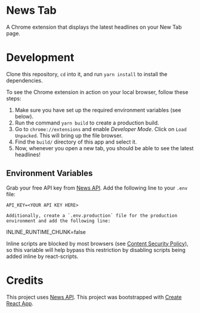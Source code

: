 # News Tab

A Chrome extension that displays the latest headlines on your New Tab page.

# Development

Clone this repository, `cd` into it, and run `yarn install` to install the dependencies.

To see the Chrome extension in action on your local browser, follow these steps:
1. Make sure you have set up the required environment variables (see below).
2. Run the command `yarn build` to create a production build.
3. Go to `chrome://extensions` and enable _Developer Mode_. Click on `Load Unpacked`. This will bring up the file browser.
4. Find the `build/` directory of this app and select it.
5. Now, whenever you open a new tab, you should be able to see the latest headlines!

## Environment Variables

Grab your free API key from [News API](https://newsapi.org). Add the following line to your `.env` file:

```
API_KEY=<YOUR API KEY HERE>

Additionally, create a `.env.production` file for the production environment and add the following line:

```
INLINE_RUNTIME_CHUNK=false

Inline scripts are blocked by most browsers (see [Content Security Policy](https://developer.chrome.com/extensions/contentSecurityPolicy)), so this variable will help bypass this restriction by disabling scripts being added inline by react-scripts.

# Credits

This project uses [News API](https://newsapi.org).
This project was bootstrapped with [Create React App](https://github.com/facebook/create-react-app).